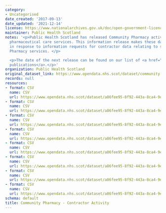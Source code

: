 ```yaml
---
category:
- Uncategorised
date_created: '2017-09-13'
date_updated: '2021-12-14'
license: https://www.nationalarchives.gov.uk/doc/open-government-licence/version/3/
maintainer: Public Health Scotland
notes: '<p>Public Health Scotland has released Community Pharmacy activity and direct
  pharmaceutical care services. This information release makes these data available
  in response to information requests for contractor data relating to specific Community
  Pharmacy services. </p>

  <p>The date of the next release can be found on our list of <a href="https://publichealthscotland.scot/publications/forthcoming-publications/">forthcoming
  publications</a>.</p>'
organization: Public Health Scotland
original_dataset_link: https://www.opendata.nhs.scot/dataset/community-pharmacy-contractor-activity
records: null
resources:
- format: CSV
  name: CSV
  url: https://www.opendata.nhs.scot/dataset/a86fee95-8f92-443a-8ca4-9e814557f3a5/resource/58f982d6-47e7-4773-bb6e-5064115c5f81/download/contractor-activity-2021.csv
- format: CSV
  name: CSV
  url: https://www.opendata.nhs.scot/dataset/a86fee95-8f92-443a-8ca4-9e814557f3a5/resource/29a583a9-0527-4d60-a193-09a20cfb5069/download/contractor-activity-2020.csv
- format: CSV
  name: CSV
  url: https://www.opendata.nhs.scot/dataset/a86fee95-8f92-443a-8ca4-9e814557f3a5/resource/80274dba-3cca-4e31-8d0c-0a90c1ae46da/download/contractor-activity-2019.csv
- format: CSV
  name: CSV
  url: https://www.opendata.nhs.scot/dataset/a86fee95-8f92-443a-8ca4-9e814557f3a5/resource/a3484d2f-f744-4d20-876c-6e3db2909db6/download/contractor-activity-2018.csv
- format: CSV
  name: CSV
  url: https://www.opendata.nhs.scot/dataset/a86fee95-8f92-443a-8ca4-9e814557f3a5/resource/61f6e164-8e7e-4282-b691-50fbb14fd11c/download/contractor-activity-2017.csv
- format: CSV
  name: CSV
  url: https://www.opendata.nhs.scot/dataset/a86fee95-8f92-443a-8ca4-9e814557f3a5/resource/0ae561a7-e861-4854-8017-966bc6ad5eaf/download/contractor-activity-2016.csv
- format: CSV
  name: CSV
  url: https://www.opendata.nhs.scot/dataset/a86fee95-8f92-443a-8ca4-9e814557f3a5/resource/324c5d87-5d95-41aa-be38-140328d40b73/download/contractor-activity-2015.csv
- format: CSV
  name: CSV
  url: https://www.opendata.nhs.scot/dataset/a86fee95-8f92-443a-8ca4-9e814557f3a5/resource/9c22675d-c83f-4245-a0bd-0f1de64fa145/download/contractor-activity-2014.csv
schema: default
title: Community Pharmacy - Contractor Activity
---
```

